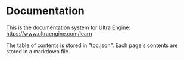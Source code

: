 # Documentation
This is the documentation system for Ultra Engine:
https://www.ultraengine.com/learn

The table of contents is stored in "toc.json". Each page's contents are stored in a markdown file.
